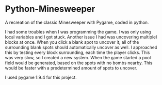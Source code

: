 # Python-Minesweeper
A recreation of the classic Minesweeper with Pygame, coded in python.

I had some troubles when I was programming the game. I was only using local variables and I got stuck. 
Another issue I had was uncovering multiplel blocks at once. When you click a blank spot to uncover it, all of the surrounding blank spots should automatically uncover as well. I approached this by testing every block surrounding, each time the player clicks. This was very slow, so I created a new system. When the game started a pool field would be generated, based on the spots with no bombs nearby. This would be faster with a predetermined amount of spots to uncover.

I used pygame 1.9.4 for this project.
